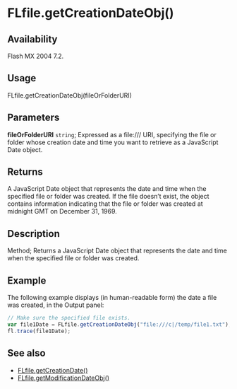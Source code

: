# FLfile.getCreationDateObj()

## Availability

Flash MX 2004 7.2.

## Usage

FLfile.getCreationDateObj(fileOrFolderURI)

## Parameters

**fileOrFolderURI** `string`; Expressed as a file:/// URI, specifying the file or folder whose creation date and time you want to retrieve as a JavaScript Date object.

## Returns

A JavaScript Date object that represents the date and time when the specified file or folder was created. If the file doesn’t exist, the object contains information indicating that the file or folder was created at midnight GMT on December 31, 1969.

## Description

Method; Returns a JavaScript Date object that represents the date and time when the specified file or folder was created.

## Example

The following example displays (in human-readable form) the date a file was created, in the Output panel:

```javascript
// Make sure the specified file exists.
var file1Date = FLfile.getCreationDateObj("file:///c|/temp/file1.txt");
fl.trace(file1Date);
```

## See also

- [FLfile.getCreationDate()](../FLfile_object/FLfile4.md)
- [FLfile.getModificationDateObj()](../FLfile_object/FLfile7.md)
